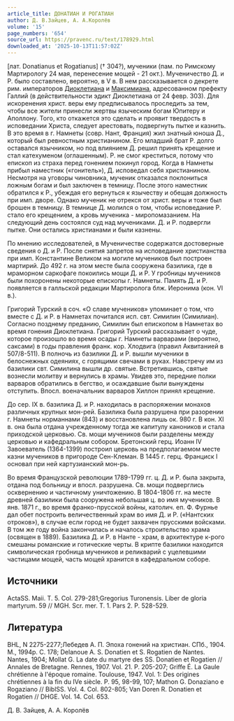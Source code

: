 ```yaml
---
article_title: ДОНАТИАН И РОГАТИАН
author: Д. В.Зайцев, А. А.Королёв
volume: '15'
page_numbers: '654'
source_url: https://pravenc.ru/text/178929.html
downloaded_at: '2025-10-13T11:57:02Z'
---
```


[лат. Donatianus et Rogatianus] († 304?), мученики (пам. по Римскому Мартирологу 24 мая, перенесение мощей - 21 окт.). Мученичество Д. и Р. было составлено, вероятно, в V в. В нем рассказывается о декрете рим. императоров [Диоклетиана](https://pravenc.ru/text/ДИОКЛЕТИАН.html) и [Максимиана](https://pravenc.ru/text/Максимиан.html), адресованном префекту Галлий (в действительности эдикт Диоклетиана от 24 февр. 303). Для искоренения христ. веры ему предписывалось проследить за тем, чтобы все жители принесли жертвы языческим богам Юпитеру и Аполлону. Того, кто откажется это сделать и проявит твердость в исповедании Христа, следует арестовать, подвергнуть пытке и казнить. В это время в г. Намнеты (совр. Нант, Франция) жил знатный юноша Д., который был ревностным христианином. Его младший брат Р. долго оставался язычником, но под влиянием Д. решил принять крещение и стал катехуменом (оглашенным). Р. не смог креститься, потому что епископ из страха перед гонением покинул город. Когда в Намнеты прибыл наместник («гонитель»), Д. исповедал себя христианином. Несмотря на уговоры чиновника, мученик отказался поклониться ложным богам и был заключен в темницу. После этого наместник обратился к Р., убеждая его вернуться к язычеству и обещая должность при имп. дворе. Однако мученик не отрекся от христ. веры и тоже был брошен в темницу. В темнице Д. молился о том, чтобы исповедание Р. стало его крещением, а кровь мученика - миропомазанием. На следующий день состоялся суд над мучениками. Д. и Р. подвергли пытке. Они остались христианами и были казнены.

По мнению исследователей, в Мученичестве содержатся достоверные сведения о Д. и Р. После снятия запретов на исповедание христианства при имп. Константине Великом на могиле мучеников был построен мартирий. До 492 г. на этом месте была сооружена базилика, где в мраморном саркофаге покоились мощи Д. и Р. У гробницы мучеников были похоронены некоторые епископы г. Намнеты. Память Д. и Р. появляется в галльской редакции Мартиролога блж. Иеронима (кон. VI в.).

Григорий Турский в соч. «О славе мучеников» упоминает о том, что вместе с Д. и Р. в Намнетах почитался исп. свт. Симилин (Симилиан). Согласно позднему преданию, Симилин был епископом в Намнетах во время гонения Диоклетиана. Григорий Турский рассказывает о чуде, которое произошло во время осады г. Намнеты варварами (вероятно, саксами) в годы правления франк. кор. Хлодвига (правил Аквитанией в 507/8-511). В полночь из базилики Д. и Р. вышли мученики в белоснежных одеяниях, с горящими свечами в руках. Навстречу им из базилики свт. Симилина вышли др. святые. Встретившись, святые вознесли молитву и вернулись в храмы. Увидев это, передние полки варваров обратились в бегство, и осаждавшие были вынуждены отступить. Впосл. военачальник варваров Хиллон принял крещение.

До сер. IX в. базилика Д. и Р. находилась в распоряжении монахов различных крупных мон-рей. Базилика была разрушена при разорении г. Намнеты норманнами (843) и восстановлена лишь ок. 980 г. В кон. XI в. она была отдана учрежденному тогда же капитулу каноников и стала приходской церковью. Св. мощи мучеников были разделены между церковью и кафедральным собором. Бретонский герц. Иоанн IV Завоеватель (1364-1399) построил церковь на предполагаемом месте казни мучеников в пригороде Сен-Клеман. В 1445 г. герц. Франциск I основал при ней картузианский мон-рь.

Во время Французской революции 1789-1799 гг. ц. Д. и Р. была закрыта, отдана под больницу и впосл. разрушена. Св. мощи подверглись осквернению и частичному уничтожению. В 1804-1806 гг. на месте древней базилики была сооружена небольшая ц. во имя мучеников. В янв. 1871 г., во время франко-прусской войны, католич. еп. Ф. Фурнье дал обет построить величественный храм во имя Д. и Р. («Нантских отроков»), в случае если город не будет захвачен прусскими войсками. В том же году война закончилась и началось строительство храма (освящен в 1889). Базилика Д. и Р. в Нанте - храм, в архитектуре к-рого смешаны романские и готические черты. В крипте базилики находится символическая гробница мучеников и реликварий с уцелевшими частицами мощей, часть мощей хранится в кафедральном соборе.

## Источники

ActaSS. Maii. T. 5. Col. 279-281;Gregorius Turonensis. Liber de gloria martyrum. 59 // MGH. Scr. mer. T. 1. Pars 2. P. 528-529.

## Литература

BHL, N 2275-2277;Лебедев А. П. Эпоха гонений на христиан. СПб., 1904. М., 1994р. С. 178; Delanoue A. S. Donatien et S. Rogatien de Nantes. Nantes, 1904; Mollat G. La date du martyre des SS. Donatien et Rogatien // Annales de Bretagne. Rennes, 1907. Vol. 21. P. 205-207; Griffe É. La Gaule chrétienne à l'époque romaine. Toulouse, 1947. Vol. 1: Des origines chrétiennes à la fin du IVe siècle. P. 95, 98-99, 107; Mathon G. Donaziano e Rogaziano // BiblSS. Vol. 4. Col. 802-805; Van Doren R. Donatien et Rogatien // DHGE. Vol. 14. Col. 653.

Д. В.  Зайцев,   А. А.  Королёв
